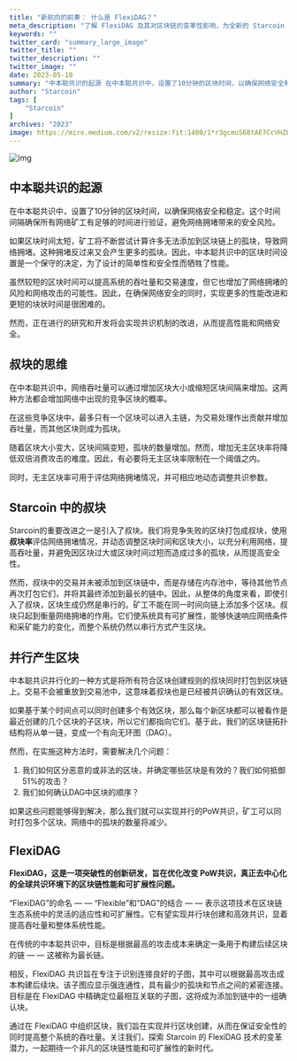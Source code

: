 ```yaml
---
title: "新航向的前奏： 什么是 FlexiDAG？"
meta_description: "了解 FlexiDAG 及其对区块链的变革性影响，为全新的 Starcoin 发展奠定基础。"
keywords: ""
twitter_card: "summary_large_image"
twitter_title: ""
twitter_description: ""
twitter_image: ""
date: 2023-05-10
summary: "中本聪共识的起源 在中本聪共识中，设置了10分钟的区块时间，以确保网络安全和稳定。这个时间间隔确保所有网络矿工有足够的时间进行验证，避免网络拥堵带来的安全风险。 如果区块时间太短，矿工将不断..."
author: "Starcoin"
tags: [
    "Starcoin"
]
archives: "2023"
image: https://miro.medium.com/v2/resize:fit:1400/1*r3gcmuS68tAE7CcVHZOZdA.png
---
```


![img](https://miro.medium.com/v2/resize:fit:1400/1*r3gcmuS68tAE7CcVHZOZdA.png)

## **中本聪共识的起源**

在中本聪共识中，设置了10分钟的区块时间，以确保网络安全和稳定。这个时间间隔确保所有网络矿工有足够的时间进行验证，避免网络拥堵带来的安全风险。

如果区块时间太短，矿工将不断尝试计算许多无法添加到区块链上的孤块，导致网络拥堵。这种拥堵反过来又会产生更多的孤块。因此，中本聪共识中的区块时间设置是一个保守的决定，为了设计的简单性和安全性而牺牲了性能。

虽然较短的区块时间可以提高系统的吞吐量和交易速度，但它也增加了网络拥堵的风险和网络攻击的可能性。因此，在确保网络安全的同时，实现更多的性能改进和更短的块状时间是很困难的。

然而，正在进行的研究和开发将会实现共识机制的改进，从而提高性能和网络安全。

## **叔块的思维**

在中本聪共识中，网络吞吐量可以通过增加区块大小或缩短区块间隔来增加。这两种方法都会增加网络中出现的竞争区块的概率。

在这些竞争区块中，最多只有一个区块可以进入主链，为交易处理作出贡献并增加吞吐量，而其他区块则成为孤块。

随着区块大小变大，区块间隔变短，孤块的数量增加。然而，增加无主区块率将降低双倍消费攻击的难度。因此，有必要将无主区块率限制在一个阈值之内。

同时，无主区块率可用于评估网络拥堵情况，并可相应地动态调整共识参数。

## **Starcoin 中的叔块**

Starcoin的重要改进之一是引入了叔块。我们将竞争失败的区块打包成叔块，使用**叔块率**评估网络拥堵情况，并动态调整区块时间和区块大小，以充分利用网络，提高吞吐量，并避免因区块过大或区块时间过短而造成过多的孤块，从而提高安全性。

然而，叔块中的交易并未被添加到区块链中，而是存储在内存池中，等待其他节点再次打包它们，并将其最终添加到最长的链中。因此，从整体的角度来看，即使引入了叔块，区块生成仍然是串行的。矿工不能在同一时间向链上添加多个区块。叔块只起到衡量网络拥堵的作用。它们使系统具有可扩展性，能够快速响应网络条件和采矿能力的变化，而整个系统仍然以串行方式产生区块。

## **并行产生区块**

中本聪共识并行化的一种方式是将所有符合区块创建规则的叔块同时打包到区块链上。交易不会被重放到交易池中，这意味着叔块也是已经被共识确认的有效区块。

如果基于某个时间点可以同时创建多个有效区块，那么每个新区块都可以被看作是最近创建的几个区块的子区块，所以它们都指向它们。基于此，我们的区块链拓扑结构将从单一链，变成一个有向无环图（DAG）。

然而，在实施这种方法时，需要解决几个问题：

1. 我们如何区分恶意的或非法的区块，并确定哪些区块是有效的？我们如何抵御51%的攻击？
2. 我们如何确认DAG中区块的顺序？

如果这些问题能够得到解决，那么我们就可以实现并行的PoW共识，矿工可以同时打包多个区块。网络中的孤块的数量将减少。

## **FlexiDAG**

**FlexiDAG，这是一项突破性的创新研发，旨在优化改变 PoW共识，真正去中心化的全球共识环境下的区块链性能和可扩展性问题。**

“FlexiDAG”的命名 — — “Flexible”和“DAG”的结合 — — 表示这项技术在区块链生态系统中的灵活的适应性和可扩展性。它有望实现并行块创建和高效共识，显着提高吞吐量和整体系统性能。

在传统的中本聪共识中，目标是根据最高的攻击成本来确定一条用于构建后续区块的链 — — 这被称为最长链。

相反，FlexiDAG 共识旨在专注于识别连接良好的子图，其中可以根据最高攻击成本构建后续块。该子图应显示强连通性，具有最少的孤块和节点之间的紧密连接。目标是在 FlexiDAG 中精确定位最相互关联的子图，这将成为添加到链中的一组确认块。

通过在 FlexiDAG 中组织区块，我们旨在实现并行区块创建，从而在保证安全性的同时提高整个系统的吞吐量。关注我们，探索 Starcoin 的 FlexiDAG 技术的变革潜力，一起期待一个非凡的区块链性能和可扩展性的新时代。
